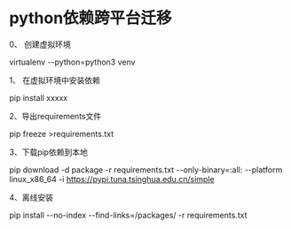 # python依赖跨平台迁移

0、 创建虚拟环境

virtualenv --python=python3 venv

1、  在虚拟环境中安装依赖

pip install xxxxx

2、导出requirements文件

pip freeze >requirements.txt

3、下载pip依赖到本地

pip download -d package -r requirements.txt --only-binary=:all: --platform linux_x86_64  -i https://pypi.tuna.tsinghua.edu.cn/simple

4、离线安装

pip install --no-index --find-links=/packages/ -r requirements.txt